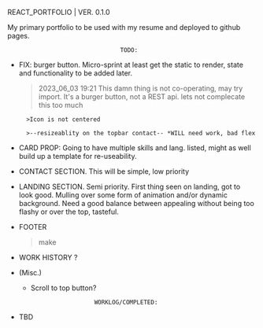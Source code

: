 REACT_PORTFOLIO | VER. 0.1.0

My primary portfolio to be used with my resume and deployed to github pages.


                                    TODO: 

* FIX: burger button. Micro-sprint at least get the static to render, state 
    and functionality to be added later. 

    >2023_06_03 19:21
        This damn thing is not co-operating, may try import. It's a burger 
        button, not a REST api. lets not complecate this too much

        >Icon is not centered

        >--resizeablity on the topbar contact-- *WILL need work, bad flex






* CARD PROP:
    Going to have multiple skills and lang. listed, might as well build 
    up a template for re-useability. 

* CONTACT SECTION.
     This will be simple, low priority

* LANDING SECTION. 
    Semi priority. First thing seen on landing, got to look good. Mulling over 
    some form of animation and/or dynamic background. Need a good balance between
    appealing without being too flashy or over the top, tasteful.

* FOOTER
    >make

* WORK HISTORY
    ?


* (Misc.)
    * Scroll to top button?




                            WORKLOG/COMPLETED:

* TBD